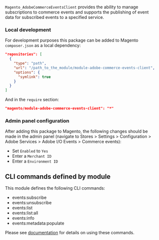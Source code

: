 `Magento_AdobeCommerceEventsClient` provides the ability to manage subscriptions to commerce events and supports the publishing of event data for subscribed events to a specified service.

### Local development

For development purposes this package can be added to Magento `composer.json` as a local dependency:

```json
"repositories": [
  {
    "type": "path", 
    "url": "/path_to_the_module/module-adobe-commerce-events-client", 
    "options": {
      "symlink": true
    }
  }
]
```

And in the `require` section:
```json
"magento/module-adobe-commerce-events-client": "*"
```

### Admin panel configuration

After adding this package to Magento, the following changes should be made in the admin panel (navigate to Stores > Settings > Configuration > Adobe Services > Adobe I/O Events > Commerce events):
- Set `Enabled` to `Yes`
- Enter a `Merchant ID`
- Enter a `Environment ID`

## CLI commands defined by module

This module defines the following CLI commands:
- events:subscribe
- events:unsubscribe
- events:list
- events:list:all
- events:info
- events:metadata:populate

Please see [documentation](https://developer.adobe.com/commerce/events/get-started/commands/) for details on using these commands.